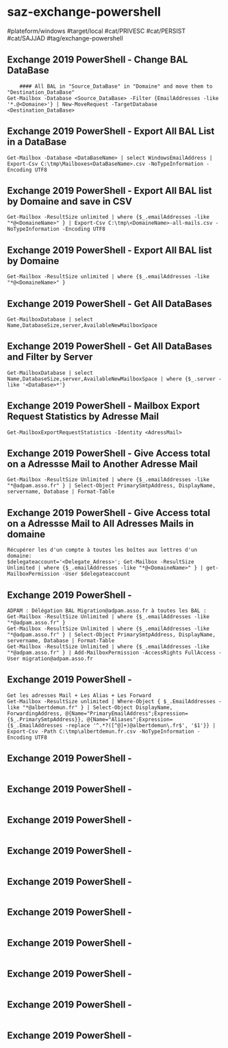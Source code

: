 # saz-exchange-powershell

#plateform/windows
#target/local
#cat/PRIVESC
#cat/PERSIST
#cat/SAJJAD
#tag/exchange-powershell

## Exchange 2019 PowerShell - Change BAL DataBase
```
    #### All BAL in "Source_DataBase" in "Domaine" and move them to "Destination_DataBase"
Get-Mailbox -Database <Source_DataBase> -Filter {EmailAddresses -like '*.@<Domaine>'} | New-MoveRequest -TargetDatabase <Destination_DataBase>
```


## Exchange 2019 PowerShell - Export All BAL List in a DataBase
```
Get-Mailbox -Database <DataBaseName> | select WindowsEmailAddress | Export-Csv C:\tmp\Mailboxes<DataBaseName>.csv -NoTypeInformation -Encoding UTF8
```



## Exchange 2019 PowerShell - Export All BAL list by Domaine and save in CSV
```
Get-Mailbox -ResultSize unlimited | where {$_.emailAddresses -like "*@<DomaineName>" } | Export-Csv C:\tmp\<DomaineName>-all-mails.csv -NoTypeInformation -Encoding UTF8
```


## Exchange 2019 PowerShell - Export All BAL list by Domaine
```
Get-Mailbox -ResultSize unlimited | where {$_.emailAddresses -like "*@<DomaineName>" }
```



## Exchange 2019 PowerShell - Get All DataBases
```
Get-MailboxDatabase | select Name,DatabaseSize,server,AvailableNewMailboxSpace
```


## Exchange 2019 PowerShell - Get All DataBases and Filter by Server
```
Get-MailboxDatabase | select Name,DatabaseSize,server,AvailableNewMailboxSpace | where {$_.server -like '<DataBase>*'}
```


## Exchange 2019 PowerShell - Mailbox Export Request Statistics by Adresse Mail
```
Get-MailboxExportRequestStatistics -Identity <AdressMail>
```


## Exchange 2019 PowerShell - Give Access total on a Adressse Mail to Another Adresse Mail
```
Get-Mailbox -ResultSize Unlimited | where {$_.emailAddresses -like "*@adpam.asso.fr" } | Select-Object PrimarySmtpAddress, DisplayName, servername, Database | Format-Table
```


## Exchange 2019 PowerShell - Give Access total on a Adressse Mail to All Adresses Mails in domaine
```
Récupérer les d'un compte à toutes les boîtes aux lettres d'un domaine:
$delegateaccount='<Delegate_Adress>'; Get-Mailbox -ResultSize Unlimited | where {$_.emailAddresses -like "*@<DomaineName>" } | get-MailboxPermission -User $delegateaccount
```


## Exchange 2019 PowerShell - 
```
ADPAM : Délégation BAL Migration@adpam.asso.fr à toutes les BAL :
Get-Mailbox -ResultSize Unlimited | where {$_.emailAddresses -like "*@adpam.asso.fr" }
Get-Mailbox -ResultSize Unlimited | where {$_.emailAddresses -like "*@adpam.asso.fr" } | Select-Object PrimarySmtpAddress, DisplayName, servername, Database | Format-Table
Get-Mailbox -ResultSize Unlimited | where {$_.emailAddresses -like "*@adpam.asso.fr" } | Add-MailboxPermission -AccessRights FullAccess -User migration@adpam.asso.fr
```


## Exchange 2019 PowerShell - 
```
Get les adresses Mail + Les Alias + Les Forward
Get-Mailbox -ResultSize unlimited | Where-Object { $_.EmailAddresses -like "*@albertdemun.fr" } | Select-Object DisplayName, ForwardingAddress, @{Name="PrimaryEmailAddress";Expression={$_.PrimarySmtpAddress}}, @{Name="Aliases";Expression={$_.EmailAddresses -replace '^.*?([^@]+)@albertdemun\.fr$', '$1'}} | Export-Csv -Path C:\tmp\albertdemun.fr.csv -NoTypeInformation -Encoding UTF8
```


## Exchange 2019 PowerShell - 
```

```


## Exchange 2019 PowerShell - 
```

```


## Exchange 2019 PowerShell - 
```

```


## Exchange 2019 PowerShell - 
```

```


## Exchange 2019 PowerShell - 
```

```


## Exchange 2019 PowerShell - 
```

```


## Exchange 2019 PowerShell - 
```

```


## Exchange 2019 PowerShell - 
```

```


## Exchange 2019 PowerShell - 
```

```


## Exchange 2019 PowerShell - 
```

```


